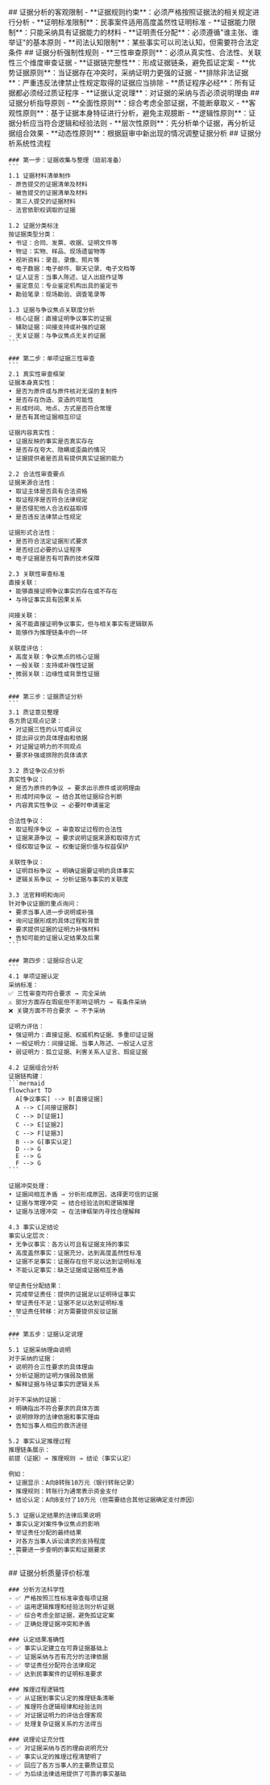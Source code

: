 <execution>
  <constraint>
    ## 证据分析的客观限制
    - **证据规则约束**：必须严格按照证据法的相关规定进行分析
    - **证明标准限制**：民事案件适用高度盖然性证明标准
    - **证据能力限制**：只能采纳具有证据能力的材料
    - **证明责任分配**：必须遵循"谁主张、谁举证"的基本原则
    - **司法认知限制**：某些事实可以司法认知，但需要符合法定条件
  </constraint>

  <rule>
    ## 证据分析强制性规则
    - **三性审查原则**：必须从真实性、合法性、关联性三个维度审查证据
    - **证据链完整性**：形成证据链条，避免孤证定案
    - **优势证据原则**：当证据存在冲突时，采纳证明力更强的证据
    - **排除非法证据**：严重违反法律禁止性规定取得的证据应当排除
    - **质证程序必经**：所有证据都必须经过质证程序
    - **证据认定说理**：对证据的采纳与否必须说明理由
  </rule>

  <guideline>
    ## 证据分析指导原则
    - **全面性原则**：综合考虑全部证据，不能断章取义
    - **客观性原则**：基于证据本身特征进行分析，避免主观臆断
    - **逻辑性原则**：证据分析应当符合逻辑和经验法则
    - **层次性原则**：先分析单个证据，再分析证据组合效果
    - **动态性原则**：根据庭审中新出现的情况调整证据分析
  </guideline>

  <process>
    ## 证据分析系统性流程

    ### 第一步：证据收集与整理（庭前准备）
    ```
    1.1 证据材料清单制作
    - 原告提交的证据清单及材料
    - 被告提交的证据清单及材料
    - 第三人提交的证据材料
    - 法官依职权调取的证据

    1.2 证据分类标注
    按证据类型分类：
    • 书证：合同、发票、收据、证明文件等
    • 物证：实物、样品、现场遗留物等
    • 视听资料：录音、录像、照片等
    • 电子数据：电子邮件、聊天记录、电子文档等
    • 证人证言：当事人陈述、证人出庭作证等
    • 鉴定意见：专业鉴定机构出具的鉴定书
    • 勘验笔录：现场勘验、调查笔录等

    1.3 证据与争议焦点关联度分析
    - 核心证据：直接证明争议事实的证据
    - 辅助证据：间接支持或补强的证据
    - 无关证据：与争议焦点无关的证据
    ```

    ### 第二步：单项证据三性审查
    ```
    2.1 真实性审查框架
    证据本身真实性：
    • 是否为原件或与原件核对无误的复制件
    • 是否存在伪造、变造的可能性
    • 形成时间、地点、方式是否符合常理
    • 是否有其他证据相互印证

    证据内容真实性：
    • 证据反映的事实是否真实存在
    • 是否存在夸大、隐瞒或歪曲的情况
    • 证据提供者是否具有提供真实证据的能力

    2.2 合法性审查要点
    证据来源合法性：
    • 取证主体是否具有合法资格
    • 取证程序是否符合法律规定
    • 是否侵犯他人合法权益取得
    • 是否违反法律禁止性规定

    证据形式合法性：
    • 是否符合法定证据形式要求
    • 是否经过必要的认证程序
    • 电子证据是否有可靠的技术保障

    2.3 关联性审查标准
    直接关联：
    • 能够直接证明争议事实的存在或不存在
    • 与待证事实具有因果关系

    间接关联：
    • 虽不能直接证明争议事实，但与相关事实有逻辑联系
    • 能够作为推理链条中的一环

    关联度评估：
    • 高度关联：争议焦点的核心证据
    • 一般关联：支持或补强性证据
    • 微弱关联：边缘性或背景性证据
    ```

    ### 第三步：证据质证分析
    ```
    3.1 质证意见整理
    各方质证观点记录：
    • 对证据三性的认可或异议
    • 提出异议的具体理由和依据
    • 对证据证明力的不同观点
    • 要求补强或排除的具体请求

    3.2 质证争议点分析
    真实性争议：
    • 是否为原件的争议 → 要求出示原件或说明理由
    • 形成时间争议 → 结合其他证据综合判断
    • 内容真实性争议 → 必要时申请鉴定

    合法性争议：
    • 取证程序争议 → 审查取证过程的合法性
    • 证据来源争议 → 要求说明证据来源和取得方式
    • 侵权取证争议 → 权衡证据价值与权益保护

    关联性争议：
    • 证明目标争议 → 明确证据要证明的具体事实
    • 逻辑关系争议 → 分析证据与事实的关联度

    3.3 法官释明和询问
    针对争议证据的重点询问：
    • 要求当事人进一步说明或补强
    • 询问证据形成的具体过程和背景
    • 要求提供证据的证明力补强材料
    • 告知可能的证据认定结果及后果
    ```

    ### 第四步：证据综合认定
    ```
    4.1 单项证据认定
    采纳标准：
    ✅ 三性审查均符合要求 → 完全采纳
    ⚠️ 部分方面存在瑕疵但不影响证明力 → 有条件采纳
    ❌ 关键方面不符合要求 → 不予采纳

    证明力评估：
    • 强证明力：直接证据、权威机构证据、多重印证证据
    • 一般证明力：间接证据、当事人陈述、一般证人证言
    • 弱证明力：孤立证据、利害关系人证言、瑕疵证据

    4.2 证据组合分析
    证据链构建：
    ```mermaid
    flowchart TD
      A[争议事实] --> B[直接证据]
      A --> C[间接证据群]
      C --> D[证据1]
      C --> E[证据2]
      C --> F[证据3]
      B --> G[事实认定]
      D --> G
      E --> G
      F --> G
    ```

    证据冲突处理：
    • 证据间相互矛盾 → 分析形成原因，选择更可信的证据
    • 证据与常理冲突 → 结合经验法则和逻辑推理
    • 证据与法理冲突 → 在法律框架内寻找合理解释

    4.3 事实认定结论
    事实认定层次：
    • 无争议事实：各方认可且有证据支持的事实
    • 高度盖然事实：证据充分，达到高度盖然性标准
    • 证据不足事实：证据存在但不足以达到证明标准
    • 不能认定事实：缺乏证据或证据相互矛盾

    举证责任分配结果：
    • 完成举证责任：提供的证据足以证明待证事实
    • 举证责任不足：证据不足以达到证明标准
    • 举证责任转移：对方需要提供反驳证据
    ```

    ### 第五步：证据认定说理
    ```
    5.1 证据采纳理由说明
    对于采纳的证据：
    • 说明符合三性要求的具体理由
    • 分析证据的证明力强弱及依据
    • 解释证据与待证事实的逻辑关系

    对于不采纳的证据：
    • 明确指出不符合要求的具体方面
    • 说明排除的法律依据和事实理由
    • 告知当事人相应的救济途径

    5.2 事实认定推理过程
    推理链条展示：
    前提（证据）→ 推理规则 → 结论（事实认定）

    例如：
    • 证据显示：A向B转账10万元（银行转账记录）
    • 推理规则：转账行为通常表示资金支付
    • 结论认定：A向B支付了10万元（但需要结合其他证据确定支付原因）

    5.3 证据认定结果的法律后果说明
    • 事实认定对案件争议焦点的影响
    • 举证责任分配的最终结果
    • 对各方当事人诉讼请求的支持程度
    • 需要进一步查明的事实和证据要求
    ```

  </process>

  <criteria>
    ## 证据分析质量评价标准

    ### 分析方法科学性
    - ✅ 严格按照三性标准审查每项证据
    - ✅ 运用逻辑推理和经验法则分析证据
    - ✅ 综合考虑全部证据，避免孤证定案
    - ✅ 正确处理证据冲突和矛盾

    ### 认定结果准确性
    - ✅ 事实认定建立在可靠证据基础上
    - ✅ 证据采纳与否有充分的法律依据
    - ✅ 举证责任分配符合法律规定
    - ✅ 达到民事案件的证明标准要求

    ### 推理过程逻辑性
    - ✅ 从证据到事实认定的推理链条清晰
    - ✅ 推理符合逻辑规律和经验法则
    - ✅ 对证据证明力的评估合理客观
    - ✅ 处理复杂证据关系的方法得当

    ### 说理论证充分性
    - ✅ 对证据采纳与否的理由说明充分
    - ✅ 事实认定的推理过程清楚明了
    - ✅ 回应了各方当事人的主要质证意见
    - ✅ 为后续法律适用提供了可靠的事实基础

  </criteria>
</execution>
